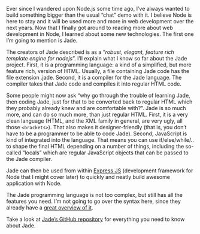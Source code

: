 Ever since I wandered upon Node.js some time ago, I&rsquo;ve always wanted to build something bigger than the usual &ldquo;chat&rdquo; demo with it. I believe Node is here to stay and it will be used more and more in web development over the next years. Now that I finally got around to reading more about web development in Node, I learned about some new technologies. The first one I&rsquo;m going to mention is Jade.

The creators of Jade described is as a &ldquo;*robust, elegant, feature rich template engine for nodejs*&rdquo;. I&rsquo;ll explain what I know so far about the Jade project. First, it is a programming language: a kind of a simplified, but more feature rich, version of HTML. Usually, a file containing Jade code has the file extension .jade. Second, it is a compiler for the Jade language. The compiler takes that Jade code and compiles it into regular HTML code.

Some people might now ask &ldquo;why go through the trouble of learning Jade, then coding Jade, just for that to be converted back to regular HTML which they probably already knew and are comfortable with?&rdquo;. Jade is so much more, and can do so much more, than just regular HTML. First, it is a very clean language (HTML, and the XML family in general, are very ugly, all those `<brackets>`). That also makes it designer-friendly (that is, you don&rsquo;t have to be a programmer to be able to code Jade). Second, JavaScript is kind of integrated into the language. That means you can use if/else/while/.. to shape the final HTML depending on a number of things, including the so-called &ldquo;locals&rdquo; which are regular JavaScript objects that can be passed to the Jade compiler.

Jade can then be used from within [Express JS](https://github.com/visionmedia/express) (development framework for Node that I might cover later) to quickly and neatly build awesome application with Node.

The Jade programming language is not too complex, but still has all the features you need. I&rsquo;m not going to go over the syntax here, since they already have a [great overview of it](https://github.com/visionmedia/jade#syntax).

Take a look at [Jade&rsquo;s GitHub repository](https://github.com/visionmedia/jade) for everything you need to know about Jade.